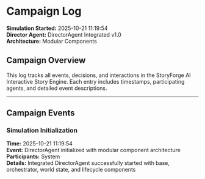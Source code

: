 # Campaign Log

**Simulation Started:** 2025-10-21 11:19:54  
**Director Agent:** DirectorAgent Integrated v1.0  
**Architecture:** Modular Components  

## Campaign Overview

This log tracks all events, decisions, and interactions in the StoryForge AI Interactive Story Engine.
Each entry includes timestamps, participating agents, and detailed event descriptions.

---

## Campaign Events

### Simulation Initialization
**Time:** 2025-10-21 11:19:54  
**Event:** DirectorAgent initialized with modular component architecture  
**Participants:** System  
**Details:** Integrated DirectorAgent successfully started with base, orchestrator, world state, and lifecycle components

